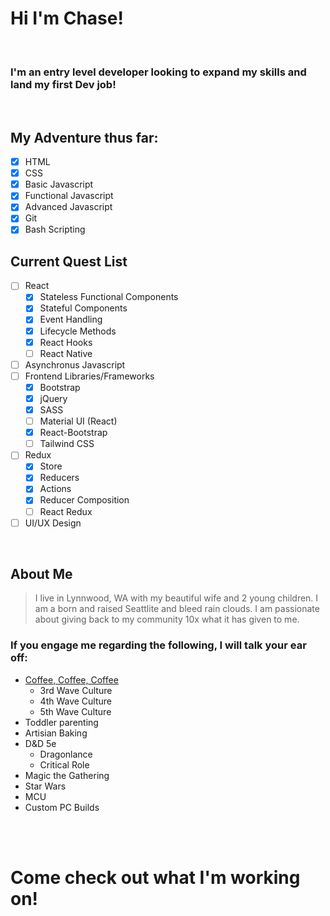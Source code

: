 # Hi I'm Chase!

<br />

### I'm an entry level developer looking to expand my skills and land my first Dev job!

<br />

## My Adventure thus far:

- [x] HTML
- [x] CSS
- [x] Basic Javascript
- [x] Functional Javascript
- [x] Advanced Javascript
- [x] Git
- [x] Bash Scripting

## Current Quest List

- [ ] React 
    - [x] Stateless Functional Components
    - [x] Stateful Components
    - [x] Event Handling
    - [x] Lifecycle Methods
    - [x] React Hooks
    - [ ] React Native
- [ ] Asynchronus Javascript
- [ ] Frontend Libraries/Frameworks
    - [x] Bootstrap
    - [x] jQuery
    - [x] SASS
    - [ ] Material UI (React)
    - [x] React-Bootstrap
    - [ ] Tailwind CSS
- [ ] Redux
    - [x] Store
    - [x] Reducers
    - [x] Actions
    - [x] Reducer Composition
    - [ ] React Redux
- [ ] UI/UX Design

<br />

## About Me
> I live in Lynnwood, WA with my beautiful wife and 2 young children. I am a born and raised Seattlite and bleed rain clouds. I am passionate about giving back to my community 10x what it has given to me.

### If you engage me regarding the following, I will talk your ear off:
* [Coffee, Coffee, Coffee](https://www.worldcoffeeportal.com/MediaLibrary/WorldCoffeePortal/WCPDownloads/Infographics/5th-Wave-matrix-2019.jpg)
    * 3rd Wave Culture
    * 4th Wave Culture
    * 5th Wave Culture
* Toddler parenting
* Artisian Baking
* D&D 5e
    * Dragonlance
    * Critical Role
* Magic the Gathering
* Star Wars
* MCU
* Custom PC Builds

<br />
<br />

# Come check out what I'm working on!
